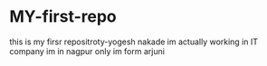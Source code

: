 # MY-first-repo
this is my firsr repositroty-yogesh nakade
im actually working in IT company
im in nagpur only
im form arjuni

